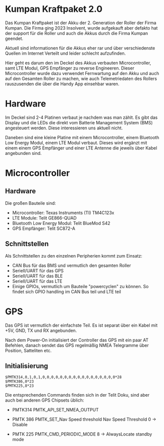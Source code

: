 
Kumpan Kraftpaket 2.0
=====================

Das Kumpan Kraftpaket ist der Akku der 2. Generation der Roller der Firma
Kumpan. Die Firma ging 2023 Insolvent, wurde aufgekauft aber defakto hat der
support für die Roller und auch die Akkus durch die Firma Kumpan geendet.

Aktuell sind informationen für die Akkus eher rar und über verschiedenste Quellen
im Internet Verteilt und leider schlecht aufzufinden.

Hier geht es darum den im Deckel des Akkus verbauten Microcontroller, samt LTE
Modul, GPS Empfänger zu reverse Engineeren. Dieser Microcontroller wurde dazu
verwendet Fernwartung auf den Akku und auch auf den Gesamten Roller zu machen,
wie auch Telemetriedaten des Rollers rauszusenden die über die Handy App
einsehbar waren.

Hardware
========

Im Deckel sind 2-4 Platinen verbaut je nachdem was man zählt. Es gibt das Display
und die LEDs die direkt vom Batterie Management System (BMS) angesteuert werden. Diese
interessieren uns aktuell nicht.

Daneben sind eine kleine Platine mit einem Microcontroller, einem Bluetooth Low Energy Modul,
einem LTE Modul verbaut. Dieses wird ergänzt mit einem einem GPS Empfänger und einer LTE Antenne
die jeweils über Kabel angebunden sind.


Microcontroller
===============

Hardware
--------

Die großen Bauteile sind:

* Microcontroller: Texas Instruments (TI) TM4C123x
* LTE Module: Telit GE866-QUAD
* Bluetooth Low Energy Modul: Telit BlueMod S42
* GPS Empfänger: Telit SC872-A

Schnittstellen
--------------

Als Schnittstellen zu den einzelnen Peripherien kommt zum Einsatz:

- CAN Bus für das BMS und vermutlich den gesamten Roller
- Seriell/UART für das GPS
- Seriell/UART für das BLE 
- Seriell/UART für das LTE 
- Einige GPIOs, vermutlich um Bauteile "powercyclen" zu können. So findet
  sich GPIO handling im CAN Bus teil und LTE teil


GPS
===

Das GPS ist vermutlich der einfachste Teil. Es ist separat über ein Kabel mit
+5V, GND, TX und RX angebunden.

Nach dem Power-On initialisiert der Controller das GPS mit ein paar AT Befehlen, 
danach sendet das GPS regelmäßig NMEA Telegramme über Position, Satteliten etc.

Initialisierung
---------------

    $PMTK314,0,1,0,1,0,0,0,0,0,0,0,0,0,0,0,0,0,0,0,0,0*28
    $PMTK386,0*23
    $PMTK225,8*23

Die entsprechenden Commands finden sich in der Telit Doku, sind
aber auch bei anderen GPS Chipsets üblich:

* PMTK314 PMTK_API_SET_NMEA_OUTPUT

* PMTK 386 PMTK_SET_Nav Speed threshold 
  Nav Speed Threshold 0 -> Disable

* PMTK 225 PMTK_CMD_PERIODIC_MODE
  8 -> AlwaysLocate standby mode
